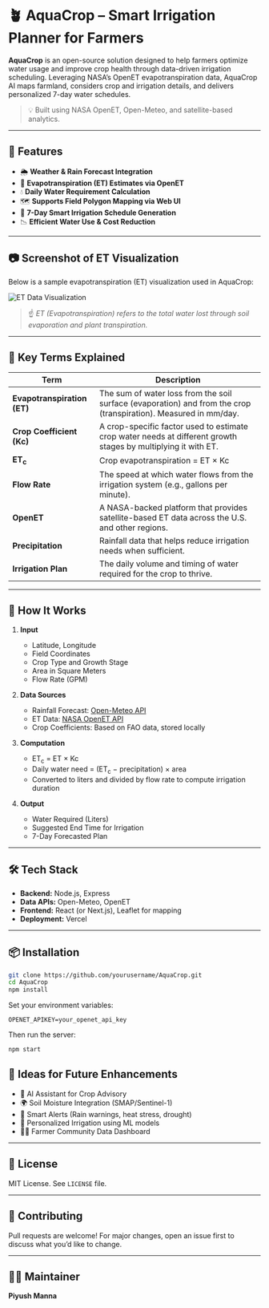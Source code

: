 # 🪴 AquaCrop – Smart Irrigation Planner for Farmers

**AquaCrop** is an open-source solution designed to help farmers optimize water usage and improve crop health through data-driven irrigation scheduling. Leveraging NASA’s OpenET evapotranspiration data, AquaCrop AI maps farmland, considers crop and irrigation details, and delivers personalized 7-day water schedules.

> 💡 Built using NASA OpenET, Open-Meteo, and satellite-based analytics.

---

## 🚀 Features

- 🌦 **Weather & Rain Forecast Integration**
- 🌱 **Evapotranspiration (ET) Estimates via OpenET**
- 💧 **Daily Water Requirement Calculation**
- 🗺 **Supports Field Polygon Mapping via Web UI**
- 📆 **7-Day Smart Irrigation Schedule Generation**
- 📉 **Efficient Water Use & Cost Reduction**

---

## 📷 Screenshot of ET Visualization

Below is a sample evapotranspiration (ET) visualization used in AquaCrop:

![ET Data Visualization](https://github.com/user-attachments/assets/36a0a2b6-d9b6-4b6a-ae73-528abca807bc)

> ☝️ *ET (Evapotranspiration) refers to the total water lost through soil evaporation and plant transpiration.*

---

## 📖 Key Terms Explained

| Term              | Description |
|------------------|-------------|
| **Evapotranspiration (ET)** | The sum of water loss from the soil surface (evaporation) and from the crop (transpiration). Measured in mm/day. |
| **Crop Coefficient (Kc)** | A crop-specific factor used to estimate crop water needs at different growth stages by multiplying it with ET. |
| **ET<sub>c</sub>**          | Crop evapotranspiration = ET × Kc |
| **Flow Rate**     | The speed at which water flows from the irrigation system (e.g., gallons per minute). |
| **OpenET**        | A NASA-backed platform that provides satellite-based ET data across the U.S. and other regions. |
| **Precipitation** | Rainfall data that helps reduce irrigation needs when sufficient. |
| **Irrigation Plan** | The daily volume and timing of water required for the crop to thrive. |

---

## 🧮 How It Works

1. **Input**
   - Latitude, Longitude
   - Field Coordinates
   - Crop Type and Growth Stage
   - Area in Square Meters
   - Flow Rate (GPM)

2. **Data Sources**
   - Rainfall Forecast: [Open-Meteo API](https://open-meteo.com)
   - ET Data: [NASA OpenET API](https://openetdata.org)
   - Crop Coefficients: Based on FAO data, stored locally

3. **Computation**
   - ET<sub>c</sub> = ET × Kc
   - Daily water need = (ET<sub>c</sub> − precipitation) × area
   - Converted to liters and divided by flow rate to compute irrigation duration

4. **Output**
   - Water Required (Liters)
   - Suggested End Time for Irrigation
   - 7-Day Forecasted Plan

---

## 🛠 Tech Stack

- **Backend:** Node.js, Express
- **Data APIs:** Open-Meteo, OpenET
- **Frontend:** React (or Next.js), Leaflet for mapping
- **Deployment:** Vercel

---

## 📦 Installation

```bash
git clone https://github.com/yourusername/AquaCrop.git
cd AquaCrop
npm install
```

Set your environment variables:

```env
OPENET_APIKEY=your_openet_api_key
```

Then run the server:

```bash
npm start
```


## 🧠 Ideas for Future Enhancements

- 🤖 AI Assistant for Crop Advisory
- 🌍 Soil Moisture Integration (SMAP/Sentinel-1)
- 🔔 Smart Alerts (Rain warnings, heat stress, drought)
- 🧬 Personalized Irrigation using ML models
- 🧑‍🌾 Farmer Community Data Dashboard

---

## 📄 License

MIT License. See `LICENSE` file.

---

## 🤝 Contributing

Pull requests are welcome! For major changes, open an issue first to discuss what you’d like to change.

---

## 👨‍💻 Maintainer

**Piyush Manna**  
